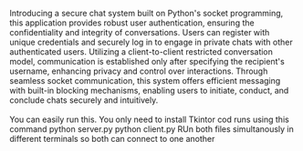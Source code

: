 Introducing a secure chat system built on Python's socket programming, this application provides robust user authentication, ensuring the confidentiality and integrity of conversations. Users can register with unique credentials and securely log in to engage in private chats with other authenticated users. Utilizing a client-to-client restricted conversation model, communication is established only after specifying the recipient's username, enhancing privacy and control over interactions. Through seamless socket communication, this system offers efficient messaging with built-in blocking mechanisms, enabling users to initiate, conduct, and conclude chats securely and intuitively.
<br><br>
You can easily run this. You only need to install Tkintor
cod runs using this command
python server.py
python client.py
RUn both files simultanously in different terminals so both can connect to one another
